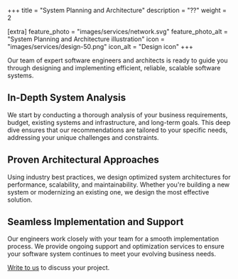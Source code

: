 +++
title = "System Planning and Architecture"
description = "??"
weight = 2

[extra]
feature_photo = "images/services/network.svg"
feature_photo_alt = "System Planning and Architecture illustration"
icon = "images/services/design-50.png"
icon_alt = "Design icon"
+++

Our team of expert software engineers and architects is ready to guide you through designing and implementing efficient, reliable, scalable software systems.

<!-- more -->

## In-Depth System Analysis

We start by conducting a thorough analysis of your business requirements, budget, existing systems and infrastructure, and long-term goals. This deep dive ensures that our recommendations are tailored to your specific needs, addressing your unique challenges and constraints.

## Proven Architectural Approaches

Using industry best practices, we design optimized system architectures for performance, scalability, and maintainability. Whether you're building a new system or modernizing an existing one, we design the most effective solution.

## Seamless Implementation and Support

Our engineers work closely with your team for a smooth implementation process. We provide ongoing support and optimization services to ensure your software system continues to meet your evolving business needs.

[Write to us](https://limeleaf.io/contact/ "Contact us") to discuss your project.